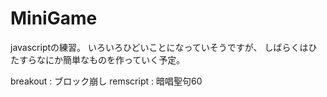 MiniGame
========

javascriptの練習。
いろいろひどいことになっていそうですが、
しばらくはひたすらなにか簡単なものを作っていく予定。

breakout : ブロック崩し
remscript : 暗唱聖句60


